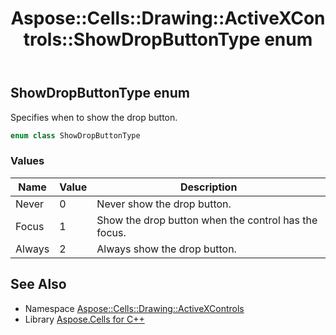 ﻿---
title: Aspose::Cells::Drawing::ActiveXControls::ShowDropButtonType enum
linktitle: ShowDropButtonType
second_title: Aspose.Cells for C++ API Reference
description: 'Aspose::Cells::Drawing::ActiveXControls::ShowDropButtonType enum. Specifies when to show the drop button in C++.'
type: docs
weight: 3000
url: /cpp/aspose.cells.drawing.activexcontrols/showdropbuttontype/
---
## ShowDropButtonType enum


Specifies when to show the drop button.

```cpp
enum class ShowDropButtonType
```

### Values

| Name | Value | Description |
| --- | --- | --- |
| Never | 0 | Never show the drop button. |
| Focus | 1 | Show the drop button when the control has the focus. |
| Always | 2 | Always show the drop button. |

## See Also

* Namespace [Aspose::Cells::Drawing::ActiveXControls](../)
* Library [Aspose.Cells for C++](../../)
